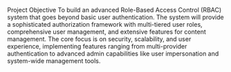 Project Objective
To build an advanced Role-Based Access Control (RBAC) system that goes beyond basic user authentication. The system will provide a sophisticated authorization framework with multi-tiered user roles, comprehensive user management, and extensive features for content management. The core focus is on security, scalability, and user experience, implementing features ranging from multi-provider authentication to advanced admin capabilities like user impersonation and system-wide management tools.
